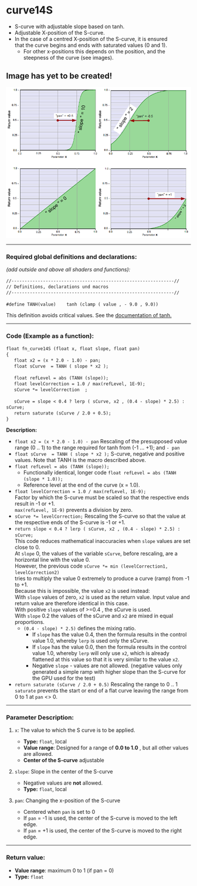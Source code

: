 # curve14S


- S-curve with adjustable slope based on tanh. 
- Adjustable X-position of the S-curve.  
- In the case of a centred X-position of the S-curve, it is ensured  
  that the curve begins and ends with saturated values (0 and 1).
   - For other x-positions this depends on the position, and the steepness of the curve (see images).

## Image has yet to be created!
![](img/curve14S.png)  
  
  ---
    
### Required global definitions and declarations:
*(add outside and above all shaders and functions):*
```` Code
//--------------------------------------------------------------//
// Definitions, declarations und macros
//--------------------------------------------------------------//

#define TANH(value)    tanh (clamp ( value , - 9.0 , 9.0))
````
This definition avoids critical values. See the [documentation of tanh.](../../Basics/Functions/Cg_standard_library/tanh/README.md#critical-parameter-values)  

---
  
### Code (Example as a function):  
```` Code
float fn_curve14S (float x, float slope, float pan)
{
   float x2 = (x * 2.0 - 1.0) - pan;
   float sCurve  = TANH ( slope * x2 );

   float refLevel = abs (TANH (slope));
   float levelCorrection = 1.0 / max(refLevel, 1E-9);
   sCurve *= levelCorrection  ;

   sCurve = slope < 0.4 ? lerp ( sCurve, x2 , (0.4 - slope) * 2.5) : sCurve;
   return saturate (sCurve / 2.0 + 0.5);
}

````

**Description:**  
      
   - `float x2 = (x * 2.0 - 1.0) - pan` Rescaling of the presupposed value range (0 .. 1) to the range required for tanh from (-1 ... +1); and `- pan` 
   - `float sCurve  = TANH ( slope * x2 );` S-curve, negative and positive values. Note that TANH is the macro described above.  
   - `float refLevel = abs (TANH (slope));`  
      - Functionally identical, longer code `float refLevel = abs (TANH (slope * 1.0));`
      - Reference level at the end of the curve (x = 1.0). 
   - `float levelCorrection = 1.0 / max(refLevel, 1E-9);`  
      Factor by which the S-curve must be scaled so that the respective ends result in -1 or +1.  
      `max(refLevel, 1E-9)` prevents a division by zero.
   - `sCurve *= levelCorrection;`  Rescaling the S-curve so that the value at the respective ends of the S-curve is -1 or +1.
  - `return slope < 0.4 ? lerp ( sCurve, x2 , (0.4 - slope) * 2.5) : sCurve;`  
    This code reduces mathematical inaccuracies when `slope` values are set close to 0.  
    At `slope` 0, the values of the variable `sCurve`, before rescaling, are a horizontal line with the value 0.  
    However, the previous code `sCurve *= min (levelCorrection1, levelCorrection2)`  
    tries to multiply the value 0 extremely to produce a curve (ramp) from -1 to +1.  
    Because this is impossible, the value `x2` is used instead:  
    With `slope` values of zero, `x2` is used as the return value. 
    Input value and return value are therefore identical in this case.  
    With positive `slope` values of >=0.4 , the sCurve is used.  
    With `slope` 0.2 the values of the sCurve and `x2` are mixed in equal proportions.  
    - `(0.4 - slope) * 2.5)` defines the mixing ratio.  
      - If `slope` has the value 0.4, then the formula results in the control value 1.0, 
      whereby `lerp` is used only the sCurve.  
       - If `slope` has the value 0.0, then the formula results in the control value 1.0, 
      whereby `lerp` will only use `x2`, which is already flattened at this value so 
      that it is very similar to the value `x2`.  
       - Negative `slope` - values are not allowed. (negative values only generated a simple ramp with higher slope than the S-curve for the GPU used for the test)
  - `return saturate (sCurve / 2.0 + 0.5)` Rescaling the range to 0 .. 1  
    `saturate` prevents the start or end of a flat curve leaving the range from 0 to 1 at `pan` <> 0.


---
  
### Parameter Description:
    
1. `x`: The value to which the S curve is to be applied.
   - **Type:** `float`, local   
   - **Value range**: Designed for a range of **0.0 to 1.0** , but all other values are allowed.
   - **Center of the S-curve** adjustable

2. `slope`: Slope in the center of the S-curve  
   - Negative values are **not** allowed.
   - **Type:** `float`, local   

3. `pan`: Changing the x-position of the S-curve
   - Centered when `pan` is set to 0
   - If `pan` = -1 is used, the center of the S-curve is moved to the left edge.
   - If `pan` = +1 is used, the center of the S-curve is moved to the right edge.
   
---
  
### Return value: 
   - **Value range**: maximum 0 to 1 (if pan = 0) 
   - **Type:** `float`

   
